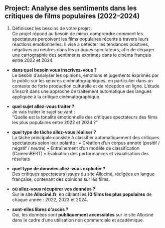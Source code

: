 ## Project: Analyse des sentiments dans les critiques de films populaires (2022–2024)

1. Définissez les besoins de votre projet :   
  Ce projet répond au besoin de mieux comprendre comment les spectateurs perçoivent les films populaires récents à travers leurs réactions émotionnelles.
Il vise à détecter les tendances positives, négatives ou neutres dans les critiques spectateurs, afin de dégager une cartographie des sentiments exprimés dans le cinéma français entre 2022 et 2024.

- **dans quel besoin vous inscrivez-vous ?**   
  Le besoin d’analyser les opinions, émotions et jugements exprimés par le public sur les œuvres cinématographiques, en particulier dans un contexte de forte production culturelle et de réception en ligne.
L’étude s’inscrit dans une approche de traitement automatique des langues appliquée à la critique cinématographique.

- **quel sujet allez-vous traiter ?**   
  Je vais traiter le sujet suivant :  
  “Quelle est la tonalité émotionnelle des critiques spectateurs des films les plus populaires entre 2022 et 2024 ?”

- **quel type de tâche allez-vous réaliser ?**   
  La tâche principale consiste à classifier automatiquement des critiques spectateurs selon leur polarité :
	•	Création d’un corpus annoté (positif / négatif / neutre)
	•	Entraînement d’un modèle de classification (CamemBERT)
	•	Évaluation des performances et visualisation des résultats 

- **quel type de données allez-vous exploiter ?**   
  Des critiques spectateurs issues du site Allociné, rédigées en langue française, contenant des opinions sur les films.

- **où allez-vous récupérer vos données ?**   
  Sur le site **Allociné.fr**, en ciblant les **10 films les plus populaires** de chaque année : 2022, 2023 et 2024.

- **sont-elles libres d'accès ?**   
  Oui, les données sont **publiquement accessibles** sur le site Allociné dans le cadre d’une utilisation non commerciale et académique.
